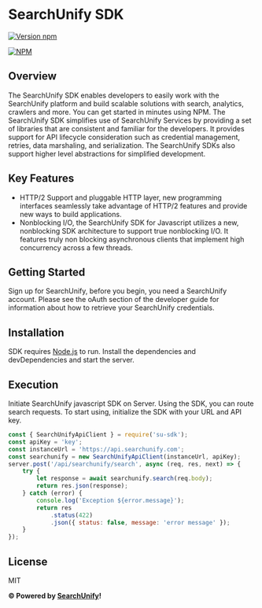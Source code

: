 # SearchUnify SDK

[![Version npm](https://img.shields.io/npm/v/su-sdk.svg?style=flat-square)](https://www.npmjs.com/package/su-sdk)

[![NPM](https://nodei.co/npm/su-sdk.png?downloads=true&downloadRank=true)](https://nodei.co/npm/su-sdk/)

## Overview

The SearchUnify SDK enables developers to easily work with the SearchUnify
platform and build scalable solutions with search, analytics, crawlers and more.
You can get started in minutes using NPM. The SearchUnify SDK simplifies use of
SearchUnify Services by providing a set of libraries that are consistent and
familiar for the developers. It provides support for API lifecycle consideration
such as credential management, retries, data marshaling, and serialization. The
SearchUnify SDKs also support higher level abstractions for simplified
development.

## Key Features

-   HTTP/2 Support and pluggable HTTP layer, new programming interfaces
    seamlessly take advantage of HTTP/2 features and provide new ways to build
    applications.
-   Nonblocking I/O, the SearchUnify SDK for Javascript utilizes a new,
    nonblocking SDK architecture to support true nonblocking I/O. It features
    truly non blocking asynchronous clients that implement high concurrency
    across a few threads.

## Getting Started

Sign up for SearchUnify, before you begin, you need a SearchUnify account.
Please see the oAuth section of the developer guide for information about how to
retrieve your SearchUnify credentials.

## Installation

SDK requires [Node.js](https://nodejs.org/) to run. Install the dependencies and
devDependencies and start the server.

## Execution

Initiate SearchUnify javascript SDK on Server. Using the SDK, you can route
search requests. To start using, initialize the SDK with your URL and API key.

```js
const { SearchUnifyApiClient } = require('su-sdk');
const apiKey = 'key';
const instanceUrl = 'https://api.searchunify.com';
const searchunify = new SearchUnifyApiClient(instanceUrl, apiKey);
server.post('/api/searchunify/search', async (req, res, next) => {
    try {
        let response = await searchunify.search(req.body);
        return res.json(response);
    } catch (error) {
        console.log('Exception ${error.message}');
        return res
            .status(422)
            .json({ status: false, message: 'error message' });
    }
});
```

## License

MIT

**&copy; Powered by [SearchUnify](https://www.searchunify.com/)!**
